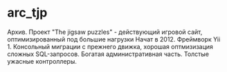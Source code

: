 # arc_tjp
Архив. Проект "The jigsaw puzzles" - действующий игровой сайт, оптимизированный под большие нагрузки
Начат в 2012.
Фреймворк Yii 1. 
Консольный миграции с прежнего движка, хорошая оптмизизация сложных SQL-запросов.
Богатая административная часть.
Толстые ужасные контроллеры.

